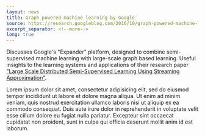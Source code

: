 ```yaml
---
layout: news
title: Graph powered machine learning by Google
source: https://research.googleblog.com/2016/10/graph-powered-machine-learning-at-google.html
excerpt_separator: <!--more-->
long: true
---
```


Discusses Google's "Expander" platform, designed to combine semi-supervised machine learning with large-scale graph based learning. Useful insights to the learning systems and applications of their research paper ["Large Scale Distributed Semi-Supervised Learning Using Streaming Approximation"](https://arxiv.org/abs/1512.01752).

<!--more-->
Lorem ipsum dolor sit amet, consectetur adipisicing elit, sed do eiusmod tempor incididunt ut labore et dolore magna aliqua. Ut enim ad minim veniam, quis nostrud exercitation ullamco laboris nisi ut aliquip ex ea commodo consequat. Duis aute irure dolor in reprehenderit in voluptate velit esse cillum dolore eu fugiat nulla pariatur. Excepteur sint occaecat cupidatat non proident, sunt in culpa qui officia deserunt mollit anim id est laborum.
